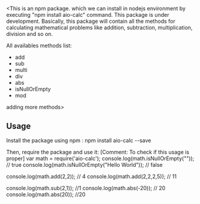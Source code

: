 # <aio-calc>
<This is an npm package. which we can install in nodejs environment by executing "npm install aio-calc" command. This package is under development. Basically, this package will contain all the methods for calculating mathematical problems like addition, subtraction, multiplication, division and so on.

All availables methods list:
   - add
   - sub
   - multi
   - div
   - abs
   - isNullOrEmpty
   - mod


adding more methods>

## Usage
Install the package using npm :
 npm install aio-calc --save

Then, require the package and use it:
 [Comment: To check if this usage is proper]
 var math = require('aio-calc');
 console.log(math.isNullOrEmpty("")); // true
 console.log(math.isNullOrEmpty("Hello World")); // false

 console.log(math.add(2,2)); // 4
 console.log(math.add(2,2,2,5)); // 11

 console.log(math.sub(2,1)); //1
 console.log(math.abs(-20)); // 20
 console.log(math.abs(20)); //20
